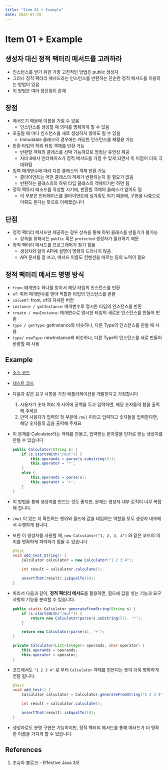 ```yaml
---
title: "Item 01 + Example"
date: 2023-07-29
---
```


# Item 01 + Example

## 생성자 대신 정적 팩터리 메서드를 고려하라

- 인스턴스를 얻기 위한 가장 고전적인 방법은 public 생성자
- 그러나 정적 팩터리 메서드라는 인스턴스를 반환하는 단순한 정적 메서드를 이용하는 방법이 있음
- 이 방법은 여러 장단점이 존재

## 장점

- 메서드기 때문에 이름을 가질 수 있음
  - 인스턴스를 생성할 때 의미를 명확하게 할 수 있음
- 호출될 때 마다 인스턴스를 새로 생성하지 않아도 될 수 있음
  - Immutable 클래스의 경우에는 캐싱한 인스턴스를 재활용 가능
- 반환 타입의 하위 타입 객체를 반환 가능
  - 반환할 객체의 클래스를 선택 가능하므로 엄청난 유연성 제공
  - 자바 8에서 인터페이스가 정적 메서드를 가질 수 있게 되면서 이 이점이 더욱 극대화됨
- 입력 매개변수에 따라 다른 클래스의 객체 반환 가능
  - 클라이언트는 어떤 클래스의 객체가 반환되는지 알 필요가 없음
  - 반환하는 클래스의의 하위 타입 클래스의 객체이기만 하면 됨
- 정적 팩토리 메소드를 작성할 시기에, 반환할 객체의 클래스가 없어도 됨
  - 이 부분은 인터페이스를 클라이언트에 넘겨줘도 되기 때문에, 구현을 나중으로 미뤄도 된다는 뜻으로 이해했습니다

## 단점

- 정적 팩터리 메서드만 제공하는 경우 상속을 통해 하위 클래스를 만들기가 불가능
  - 상속을 위해서는 `public` 혹은 `protected` 생성자가 필요하기 때문
- 정적 팩터리 메서드를 프로그래머가 찾기 힘듦
  - 생성자와 달리 API에 설명이 명확히 드러나지 않음
  - API 문서를 잘 쓰고, 메서드 이름도 컨벤션을 따르는 등의 노력이 필요

## 정적 팩터리 메서드 명명 방식

- `from`: 매개변수 하나를 받아서 해당 타입의 인스턴스를 반환
- `of`: 여러 매개변수를 받아 적합한 타입의 인스턴스를 반환
- `valueOf`: from, of의 자세한 버전
- `instance / getInstance`: 매개변수로 명시한 타입의 인스턴스를 반환
- `create / newInstance`: 매개변수로 명시한 타입의 새로운 인스턴스를 만들어 반환
- `type / getType`: getInstance와 비슷하나, 다른 Type의 인스턴스를 만들 때 사용
- `type/ newType`: newInstance와 비슷하나, 다른 Type의 인스턴스를 새로 만들어 반환할 때 사용

## Example

- [소스 코드](https://github.com/sinclairr08/2023-Effective-Java-Study/blob/main/sinclairr08/src/main/java/org/adtado/sinclairr/effective/item01/Calculator.java)

- [테스트 코드](https://github.com/sinclairr08/2023-Effective-Java-Study/blob/main/sinclairr08/src/test/java/org/adtado/sinclairr/effective/item01/CalculatorTest.java)

- 다음과 같은 요구 사항을 가진 애플리케이션을 개발한다고 가정합시다

  1. 사용자가 숫자 여러 개 사이에 공백을 두고 입력하면, 해당 숫자들의 합을 출력해 주세요
  2. 만약 사용자가 입력의 첫 부분에 `/mul` 이라고 입력하고 숫자들을 입력한다면, 해당 숫자들의 곱을 출력해 주세요

- 이 문제를 Calculator라는 객체를 만들고, 입력받는 문자열을 인자로 받는 생성자를 만들 수 있습니다
  ```java
  public Calculator(String s) {
      if (s.startsWith("/mul")) {
          this.operands = parse(s.substring(5));
          this.operator = '*';
      }
      else {
          this.operands = parse(s);
          this.operator = '+';
      }
  }
  ```
- 이 방법을 통해 생성자를 만드는 것도 좋지만, 문제는 생성자 내부 로직이 너무 복잡해 집니다.

- `/mul` 이 있는 지 확인하는 행위와 필드에 값을 대입하는 역할을 모두 생성자 내부에서 수행하게 됩니다.

- 또한 이 생성자를 사용할 때, `new Calculator("1, 2, 3, 4")` 와 같은 코드의 의미를 명확하게 파악하기 힘들 수 있습니다

  ```java
  @Test
  void add_test_String() {
      Calculator calculator = new Calculator("1 2 3 4");

      int result = calculator.calculate();

      assertThat(result).isEqualTo(10);
  }
  ```

- 따라서 다음과 같이, **정적 팩터리 메서드**를 활용하면, 필드에 값을 넣는 기능과 요구사항의 기능을 분리할 수 있습니다.

  ```java
  public static Calculator generateFromString(String s) {
      if (s.startsWith("/mul")) {
          return new Calculator(parse(s.substring(5)), '*');
      }

      return new Calculator(parse(s), '+');
  }

  private Calculator(List<Integer> operands, char operator) {
      this.operands = operands;
      this.operator = operator;
  }

  ```

- 코드에서도 `"1 2 3 4"` 로 부터 `Calculator` 객체를 만든다는 뜻이 더욱 명확하게 전달 됩니다.

  ```java
  @Test
  void add_test() {
      Calculator calculator = Calculator.generateFromString("1 2 3 4");

      int result = calculator.calculate();

      assertThat(result).isEqualTo(10);
  }
  ```

- 생성자로도 분명 구현은 가능하지만, 정적 팩터리 메서드를 통해 메서드가 더 명확한 이름을 가지게 할 수 있습니다.

## References

1. 조슈아 블로크 - Effective Java 3/E
